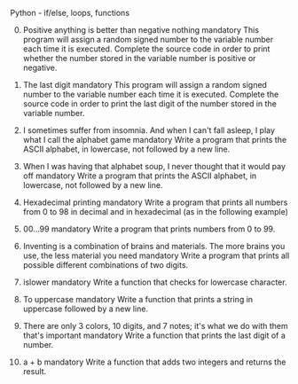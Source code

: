 Python - if/else, loops, functions

0. Positive anything is better than negative nothing
mandatory
This program will assign a random signed number to the variable number each time it is executed. Complete the source code in order to print whether the number stored in the variable number is positive or negative.

1. The last digit
mandatory
This program will assign a random signed number to the variable number each time it is executed. Complete the source code in order to print the last digit of the number stored in the variable number.

2. I sometimes suffer from insomnia. And when I can't fall asleep, I play what I call the alphabet game
mandatory
Write a program that prints the ASCII alphabet, in lowercase, not followed by a new line.

3. When I was having that alphabet soup, I never thought that it would pay off
mandatory
Write a program that prints the ASCII alphabet, in lowercase, not followed by a new line.

4. Hexadecimal printing
mandatory
Write a program that prints all numbers from 0 to 98 in decimal and in hexadecimal (as in the following example)

5. 00...99
mandatory
Write a program that prints numbers from 0 to 99.

6. Inventing is a combination of brains and materials. The more brains you use, the less material you need
mandatory
Write a program that prints all possible different combinations of two digits.

7. islower
mandatory
Write a function that checks for lowercase character.

8. To uppercase
mandatory
Write a function that prints a string in uppercase followed by a new line.

9. There are only 3 colors, 10 digits, and 7 notes; it's what we do with them that's important
mandatory
Write a function that prints the last digit of a number.


10. a + b
mandatory
Write a function that adds two integers and returns the result.



